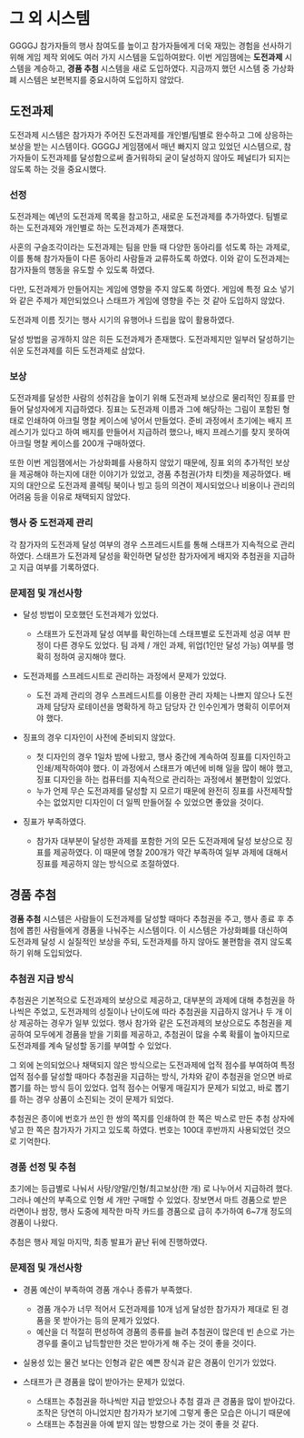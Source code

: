 # 그 외 시스템

GGGGJ 참가자들의 행사 참여도를 높이고 참가자들에게 더욱 재밌는 경험을 선사하기 위해 게임 제작 외에도 여러 가지 시스템을 도입하여왔다. 
이번 게임잼에는 **도전과제** 시스템을 계승하고, **경품 추첨** 시스템을 새로 도입하였다. 
지금까지 했던 시스템 중 가상화폐 시스템은 보편복지를 중요시하여 도입하지 않았다. 

## 도전과제

도전과제 시스템은 참가자가 주어진 도전과제를 개인별/팀별로 완수하고 그에 상응하는 보상을 받는 시스템이다.
GGGGJ 게임잼에서 매년 빠지지 않고 있었던 시스템으로, 참가자들이 도전과제를 달성함으로써 즐거워하되 굳이 달성하지 않아도 페널티가 되지는 않도록 하는 것을 중요시했다. 

### 선정

도전과제는 예년의 도전과제 목록을 참고하고, 새로운 도전과제를 추가하였다. 팀별로 하는 도전과제와 개인별로 하는 도전과제가 존재했다.

사혼의 구슬조각이라는 도전과제는 팀을 만들 때 다양한 동아리를 섞도록 하는 과제로, 이를 통해 참가자들이 다른 동아리 사람들과 교류하도록 하였다.
이와 같이 도전과제는 참가자들의 행동을 유도할 수 있도록 하였다.

다만, 도전과제가 만들어지는 게임에 영향을 주지 않도록 하였다. 게임에 특정 요소 넣기와 같은 주제가 제안되었으나 스태프가 게임에 영향을 주는 것 같아 도입하지 않았다.

도전과제 이름 짓기는 행사 시기의 유행어나 드립을 많이 활용하였다.

달성 방법을 공개하지 않은 히든 도전과제가 존재했다.
도전과제지만 일부러 달성하기는 쉬운 도전과제를 히든 도전과제로 삼았다.


### 보상

도전과제를 달성한 사람의 성취감을 높이기 위해 도전과제 보상으로 물리적인 징표를 만들어 달성자에게 지급하였다.
징표는 도전과제 이름과 그에 해당하는 그림이 포함된 형태로 인쇄하여 아크릴 명찰 케이스에 넣어서 만들었다.
준비 과정에서 초기에는 배지 프레스기가 있다고 하여 배지를 만들어서 지급하려 했으나, 배지 프레스기를 찾지 못하여 아크릴 명찰 케이스를 200개 구매하였다. 

또한 이번 게임잼에서는 가상화폐를 사용하지 않았기 때문에, 징표 외의 추가적인 보상을 제공해야 하는지에 대한 이야기가 있었고, 경품 추첨권(가챠 티켓)을 제공하였다.
배지의 대안으로 도전과제 콜렉팅 북이나 빙고 등의 의견이 제시되었으나 비용이나 관리의 어려움 등을 이유로 채택되지 않았다.

### 행사 중 도전과제 관리

각 참가자의 도전과제 달성 여부의 경우 스프레드시트를 통해 스태프가 지속적으로 관리하였다. 
스태프가 도전과제 달성을 확인하면 달성한 참가자에게 배지와 추첨권을 지급하고 지급 여부를 기록하였다. 

### 문제점 및 개선사항

* 달성 방법이 모호했던 도전과제가 있었다. 
    * 스태프가 도전과제 달성 여부를 확인하는데 스태프별로 도전과제 성공 여부 판정이 다른 경우도 있었다. 
팀 과제 / 개인 과제, 위업(1인만 달성 가능) 여부를 명확히 정하여 공지해야 했다.

* 도전과제를 스프레드시트로 관리하는 과정에서 문제가 있었다.
  * 도전 과제 관리의 경우 스프레드시트를 이용한 관리 자체는 나쁘지 않으나 도전과제 담당자 로테이션을 명확하게 하고 담당자 간 인수인계가 명확히 이루어져야 했다.

* 징표의 경우 디자인이 사전에 준비되지 않았다. 
  * 첫 디자인의 경우 1일차 밤에 나왔고, 행사 중간에 계속하여 징표를 디자인하고 인쇄/제작하여야 했다. 
    이 과정에서 스태프가 예년에 비해 일을 많이 해야 했고, 징표 디자인을 하는 컴퓨터를 지속적으로 관리하는 과정에서 불편함이 있었다.
  * 누가 언제 무슨 도전과제를 달성할 지 모르기 때문에 완전히 징표를 사전제작할 수는 없었지만 디자인이 더 일찍 만들어질 수 있었으면 좋았을 것이다.

* 징표가 부족하였다.
  * 참가자 대부분이 달성한 과제를 포함한 거의 모든 도전과제에 달성 보상으로 징표를 제공하였다.
    이 때문에 명찰 200개가 약간 부족하여 일부 과제에 대해서 징표를 제공하지 않는 방식으로 조절하였다.

## 경품 추첨

**경품 추첨** 시스템은 사람들이 도전과제를 달성할 때마다 추첨권을 주고, 행사 종료 후 추첨에 뽑힌 사람들에게 경품을 나눠주는 시스템이다. 이 시스템은 가상화폐를 대신하여 도전과제 달성 시 실질적인 보상을 주되, 도전과제를 하지 않아도 불편함을 겪지 않도록 하기 위해 도입되었다.

### 추첨권 지급 방식

추첨권은 기본적으로 도전과제의 보상으로 제공하고, 대부분의 과제에 대해 추첨권을 하나씩은 주었고, 도전과제의 성질이나 난이도에 따라 추첨권을 지급하지 않거나 두 개 이상 제공하는 경우가 일부 있었다.
행사 참가와 같은 도전과제의 보상으로도 추첨권을 제공하여 모두에게 경품을 받을 기회를 제공하고, 추첨권이 많을 수록 확률이 높아지므로 도전과제를 계속 달성할 동기를 부여할 수 있었다.

그 외에 논의되었으나 채택되지 않은 방식으로는 도전과제에 업적 점수를 부여하여 특정 업적 점수를 달성할 때마다 추첨권을 지급하는 방식, 가챠와 같이 추첨권을 얻으면 바로 뽑기를 하는 방식 등이 있었다.
업적 점수는 어떻게 매길지가 문제가 되었고, 바로 뽑기를 하는 경우 상품이 소진되는 것이 문제가 되었다.

추첨권은 종이에 번호가 쓰인 한 쌍의 쪽지를 인쇄하여 한 쪽은 박스로 만든 추첨 상자에 넣고 한 쪽은 참가자가 가지고 있도록 하였다. 번호는 100대 후반까지 사용되었던 것으로 기억한다.

### 경품 선정 및 추첨

초기에는 등급별로 나눠서 사탕/양말/인형/최고보상(한 개) 로 나누어서 지급하려 했다.
그러나 예산의 부족으로 인형 세 개만 구매할 수 있었다.
장보면서 마트 경품으로 받은 라면이나 쌈장, 행사 도중에 제작한 마작 카드를 경품으로 급히 추가하여 6~7개 정도의 경품이 나왔다.

추첨은 행사 제일 마지막, 최종 발표가 끝난 뒤에 진행하였다.

### 문제점 및 개선사항

* 경품 예산이 부족하여 경품 개수나 종류가 부족했다. 

  * 경품 개수가 너무 적어서 도전과제를 10개 넘게 달성한 참가자가 제대로 된 경품을 못 받아가는 등의 문제가 있었다. 
  * 예산을 더 적절히 편성하여 경품의 종류를 늘려 추첨권이 많은데 빈 손으로 가는 경우를 줄이고 납득할만한 것은 받아가게 해 주는 것이 좋을 것이다.

* 실용성 있는 물건 보다는 인형과 같은 예쁜 장식과 같은 경품이 인기가 있었다. 
 
* 스태프가 큰 경품을 많이 받아가는 문제가 있었다.
  * 스태프는 추첨권을 하나씩만 지급 받았으나 추첨 결과 큰 경품을 많이 받아갔다.
    조작은 당연히 아니었지만 참가자가 보기에 그렇게 좋은 모습은 아니기 때문에 
  * 스태프는 추첨권을 아예 받지 않는 방향으로 가는 것이 좋을 것 같다.
